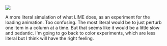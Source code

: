 ![](https://db-feed.s3.amazonaws.com/legacy/perturb-1495468588418.gif)

A more literal simulation of what LIME does, as an experiment for the loading animation. Too confusing. The most literal would be to just perturb one item in a column at a time. But that seems like it would be a little slow and pedantic. I'm going to go back to color experiments, which are less literal but I think will have the right feeling.
